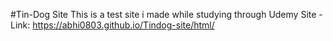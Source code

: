 #Tin-Dog Site
This is a test site i made while studying through Udemy
Site - Link: https://abhi0803.github.io/Tindog-site/html/
